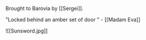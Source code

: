Brought to Barovia by [[Sergei]].

"Locked behind an amber set of door " - [[Madam Eva]]

![[Sunsword.jpg]]